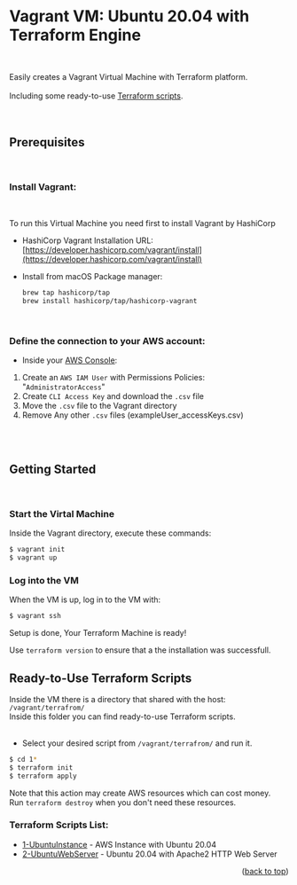 <a id="readme-top"></a>
# Vagrant VM: Ubuntu 20.04 with Terraform Engine
<br>

Easily creates a Vagrant Virtual Machine with Terraform platform.<br>
<br>
Including some ready-to-use <a href="#terraform-scripts">Terraform scripts</a>.
<br>
<br>
<br>
## Prerequisites
<br>

### Install Vagrant:
<br>

To run this Virtual Machine you need first to install Vagrant by HashiCorp

* HashiCorp Vagrant Installation URL: [https://developer.hashicorp.com/vagrant/install](https://developer.hashicorp.com/vagrant/install)
 
* Install from macOS Package manager:
  ```bash
  brew tap hashicorp/tap
  brew install hashicorp/tap/hashicorp-vagrant
  ```
<br>

### Define the connection to your AWS account:

* Inside your [AWS Console](https://us-east-1.console.aws.amazon.com/):
1. Create an `AWS IAM User` with Permissions Policies: "`AdministratorAccess`" 
2. Create `CLI Access Key` and download the `.csv` file
3. Move the `.csv` file to the Vagrant directory
4. Remove Any other `.csv` files (exampleUser_accessKeys.csv)
<br>
<br>

## Getting Started
<br>

### Start the Virtal Machine

Inside the Vagrant directory, execute these commands:

```bash
$ vagrant init
$ vagrant up
```

### Log into the VM

When the VM is up, log in to the VM with:

```bash
$ vagrant ssh
```
Setup is done, Your Terraform Machine is ready!

Use `terraform version` to ensure that a the installation was successfull.

## Ready-to-Use Terraform Scripts

Inside the VM there is a directory that shared with the host: `/vagrant/terrafrom/`<br>
Inside this folder you can find ready-to-use Terraform scripts.<br>
<br>

* Select your desired script from `/vagrant/terrafrom/` and run it.
```bash
$ cd 1*
$ terraform init
$ terraform apply
```

Note that this action may create AWS resources which can cost money.<br>
Run `terraform destroy` when you don't need these resources.

<a id="terraform-scripts"></a>
### Terraform Scripts List:

* [1-UbuntuInstance](/terraform/1-UbuntuInstance/README.md) - AWS Instance with Ubuntu 20.04
* [2-UbuntuWebServer](/terraform/2-UbuntuWebServer/README.md) - Ubuntu 20.04 with Apache2 HTTP Web Server

<p align="right">(<a href="#readme-top">back to top</a>)</p>
